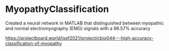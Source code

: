# MyopathyClassification
Created a neural network in MATLAB that distinguished between myopathic and normal electromyography (EMG) signals with a 96.57% accuracy

https://projectboard.world/isef2021/project/cbio044---high-accuracy-classification-of-myopathy
